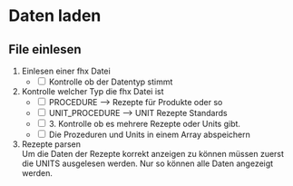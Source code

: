 # Daten laden

## File einlesen
1. Einlesen einer fhx Datei
    - <input type="checkbox"> Kontrolle ob der Datentyp stimmt
2. Kontrolle welcher Typ die fhx Datei ist
    - <input type="checkbox"> PROCEDURE --> Rezepte für Produkte oder so
    - <input type="checkbox"> UNIT_PROCEDURE --> UNIT Rezepte Standards
    - <input type="checkbox"> 3. Kontrolle ob es mehrere Rezepte oder Units gibt.
    - <input type="checkbox"> Die Prozeduren und Units in einem Array abspeichern
3. Rezepte parsen<br>
Um die Daten der Rezepte korrekt anzeigen zu können müssen zuerst die UNITS ausgelesen werden. Nur so können alle Daten angezeigt werden.
    